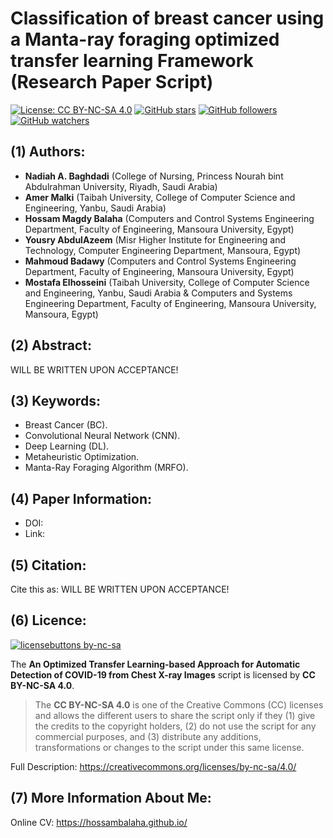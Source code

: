 # Classification of breast cancer using a Manta-ray foraging optimized transfer learning Framework (Research Paper Script)

[![License: CC BY-NC-SA 4.0](https://img.shields.io/badge/License-CC%20BY--NC--SA%204.0-lightgrey.svg)](https://creativecommons.org/licenses/by-nc-sa/4.0/) 
[![GitHub stars](https://img.shields.io/github/stars/HossamBalaha/Classification-of-breast-cancer-using-a-Manta-ray-foraging-optimized-transfer-learning-Framework.svg?style=social&label=Star&maxAge=2592000)](https://GitHub.com/HossamBalaha/Classification-of-breast-cancer-using-a-Manta-ray-foraging-optimized-transfer-learning-Framework/stargazers/) [![GitHub followers](https://img.shields.io/github/followers/HossamBalaha.svg?style=social&label=Follow&maxAge=2592000)](https://github.com/HossamBalaha?tab=followers) [![GitHub watchers](https://img.shields.io/github/watchers/HossamBalaha/Classification-of-breast-cancer-using-a-Manta-ray-foraging-optimized-transfer-learning-Framework.svg?style=social&label=Watch&maxAge=2592000)](https://GitHub.com/HossamBalaha/Classification-of-breast-cancer-using-a-Manta-ray-foraging-optimized-transfer-learning-Framework/watchers/)

## (1) Authors:
* **Nadiah A. Baghdadi** (College of Nursing, Princess Nourah bint Abdulrahman University, Riyadh, Saudi Arabia)
* **Amer Malki** (Taibah University, College of Computer Science and Engineering, Yanbu, Saudi Arabia)
* **Hossam Magdy Balaha** (Computers and Control Systems Engineering Department, Faculty of Engineering, Mansoura University, Egypt)
* **Yousry AbdulAzeem** (Misr Higher Institute for Engineering and Technology, Computer Engineering Department, Mansoura, Egypt)
* **Mahmoud Badawy** (Computers and Control Systems Engineering Department, Faculty of Engineering, Mansoura University, Egypt)
* **Mostafa Elhosseini** (Taibah University, College of Computer Science and Engineering, Yanbu, Saudi Arabia & Computers and Systems Engineering Department, Faculty of Engineering, Mansoura University, Mansoura, Egypt)

## (2) Abstract:
WILL BE WRITTEN UPON ACCEPTANCE!

## (3) Keywords:
* Breast Cancer (BC).
* Convolutional Neural Network (CNN).
* Deep Learning (DL).
* Metaheuristic Optimization.
* Manta-Ray Foraging Algorithm (MRFO).

## (4) Paper Information:
* DOI: 
* Link: 

## (5) Citation:
Cite this as:
WILL BE WRITTEN UPON ACCEPTANCE!

## (6) Licence:
[![licensebuttons by-nc-sa](https://licensebuttons.net/l/by-nc-sa/3.0/88x31.png)](https://creativecommons.org/licenses/by-nc-sa/4.0)

The **An Optimized Transfer Learning-based Approach for Automatic Detection of COVID-19 from Chest X-ray Images** script is licensed by **CC BY-NC-SA 4.0**.

>The **CC BY-NC-SA 4.0** is one of the Creative Commons (CC) licenses and allows the different users to share the script only if they (1) give the credits to the copyright holders, (2) do not use the script for any commercial purposes, and (3) distribute any additions, transformations or changes to the script under this same license.

Full Description: https://creativecommons.org/licenses/by-nc-sa/4.0/

## (7) More Information About Me:
Online CV: https://hossambalaha.github.io/
